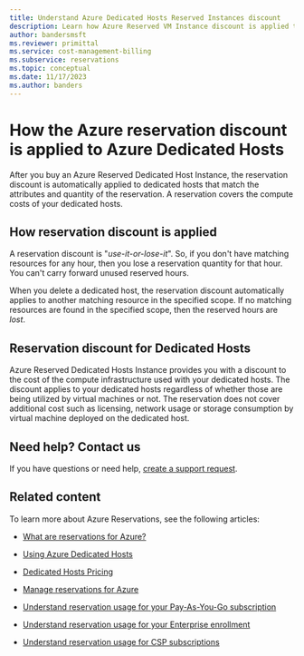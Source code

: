 ```yaml
---
title: Understand Azure Dedicated Hosts Reserved Instances discount
description: Learn how Azure Reserved VM Instance discount is applied to Azure Dedicated Hosts.
author: bandersmsft
ms.reviewer: primittal
ms.service: cost-management-billing
ms.subservice: reservations
ms.topic: conceptual
ms.date: 11/17/2023
ms.author: banders
---
```


# How the Azure reservation discount is applied to Azure Dedicated Hosts

After you buy an Azure Reserved Dedicated Host Instance, the reservation
discount is automatically applied to dedicated hosts that match the attributes
and quantity of the reservation. A reservation covers the compute costs of your
dedicated hosts.

## How reservation discount is applied

A reservation discount is "*use-it-or-lose-it*". So, if you don't have matching
resources for any hour, then you lose a reservation quantity for that hour. You
can't carry forward unused reserved hours.

When you delete a dedicated host, the reservation discount automatically applies
to another matching resource in the specified scope. If no matching resources
are found in the specified scope, then the reserved hours are *lost*.

## Reservation discount for Dedicated Hosts

Azure Reserved Dedicated Hosts Instance provides you with a discount to the cost
of the compute infrastructure used with your dedicated hosts. The discount
applies to your dedicated hosts regardless of whether those are being utilized
by virtual machines or not. The reservation does not cover additional cost such
as licensing, network usage or storage consumption by virtual machine deployed
on the dedicated host.

## Need help? Contact us

If you have questions or need help, [create a support
request](https://go.microsoft.com/fwlink/?linkid=2083458).

## Related content

To learn more about Azure Reservations, see the following articles:

- [What are reservations for Azure?](./save-compute-costs-reservations.md)

- [Using Azure Dedicated Hosts](../../virtual-machines/dedicated-hosts.md)

- [Dedicated Hosts Pricing](https://azure.microsoft.com/pricing/details/virtual-machines/dedicated-host/)

- [Manage reservations for Azure](./manage-reserved-vm-instance.md)

- [Understand reservation usage for your Pay-As-You-Go subscription](./understand-reserved-instance-usage.md)

- [Understand reservation usage for your Enterprise enrollment](./understand-reserved-instance-usage-ea.md)

- [Understand reservation usage for CSP subscriptions](/partner-center/azure-reservations)